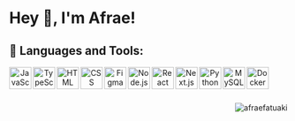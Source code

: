 # Hey 👋, I'm Afrae!

## 🔨 Languages and Tools:

<div align="center">
  <a href="https://developer.mozilla.org/en-US/docs/Web/JavaScript" target="_blank">
      <img align="left" height="40" src='https://cdn.jsdelivr.net/gh/devicons/devicon@latest/icons/javascript/javascript-original.svg' alt="JavaScript">
  </a>
  <a href="https://www.typescriptlang.org" target="_blank">
      <img align="left" height="40" src='https://cdn.jsdelivr.net/gh/devicons/devicon@latest/icons/typescript/typescript-original.svg' alt="TypeScript">
  </a>
  <a href="https://html.spec.whatwg.org" target="_blank">
      <img align="left" height="40" src='https://cdn.jsdelivr.net/gh/devicons/devicon@latest/icons/html5/html5-original.svg' alt="HTML">
  </a>
  <a href="https://developer.mozilla.org/en-US/docs/Web/CSS" target="_blank">
      <img align="left" height="40" src='https://cdn.jsdelivr.net/gh/devicons/devicon@latest/icons/css3/css3-original.svg' alt="CSS">
  </a>  
  <a href="https://www.figma.com" target="_blank">
      <img align="left" height="40" src='https://cdn.jsdelivr.net/gh/devicons/devicon@latest/icons/figma/figma-original.svg' alt="Figma">
  </a>
  <a href="https://nodejs.org" target="_blank">
      <img align="left" height="40" src='https://cdn.jsdelivr.net/gh/devicons/devicon@latest/icons/nodejs/nodejs-original.svg' alt="Node.js">
  </a>
  <a href="https://react.dev" target="_blank">
      <img align="left" height="40" src='https://cdn.jsdelivr.net/gh/devicons/devicon@latest/icons/react/react-original.svg' alt="React">
  </a>
  <a href="https://nextjs.org" target="_blank">
      <img align="left" height="40" src='https://cdn.jsdelivr.net/gh/devicons/devicon@latest/icons/nextjs/nextjs-original.svg' alt="Next.js">
  </a>
  <a href="https://www.python.org" target="_blank">
      <img align="left" height="40" src='https://cdn.jsdelivr.net/gh/devicons/devicon@latest/icons/python/python-original.svg' alt="Python">
  </a>
  <a href="https://www.mysql.com" target="_blank">
      <img align="left" height="40" src='https://cdn.jsdelivr.net/gh/devicons/devicon@latest/icons/mysql/mysql-original.svg' alt="MySQL">
  </a>
  <a href="https://www.docker.com" target="_blank">
      <img align="left" height="40" src='https://cdn.jsdelivr.net/gh/devicons/devicon@latest/icons/docker/docker-original-wordmark.svg' alt="Docker">
  </a>
</div>

<br><br><br>
<p align="right"><img src="https://komarev.com/ghpvc/?username=afraefatuaki" alt="afraefatuaki"/></p>
